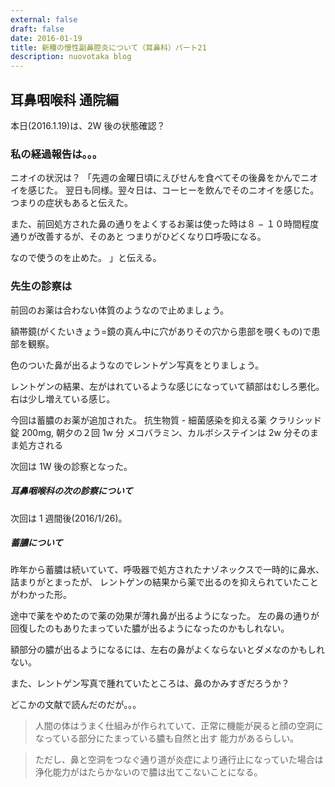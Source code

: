 ```yaml
---
external: false
draft: false
date: 2016-01-19
title: 新種の慢性副鼻腔炎について（耳鼻科）パート21
description: nuovotaka blog
---
```


## 耳鼻咽喉科 通院編

本日(2016.1.19)は、2W 後の状態確認？

### 私の経過報告は。。。

ニオイの状況は？
「先週の金曜日頃にえびせんを食べてその後鼻をかんでニオイを感じた。
翌日も同様。翌々日は、コーヒーを飲んでそのニオイを感じた。
つまりの症状もあると伝えた。

また、前回処方された鼻の通りをよくするお薬は使った時は８ − １０時間程度通りが改善するが、そのあと
つまりがひどくなり口呼吸になる。

なので使うのを止めた。
」と伝える。

### 先生の診察は

前回のお薬は合わない体質のようなので止めましょう。

額帯鏡(がくたいきょう=鏡の真ん中に穴がありその穴から患部を覗くもの)で患部を観察。

色のついた鼻が出るようなのでレントゲン写真をとりましょう。

レントゲンの結果、左がはれているような感じになっていて額部はむしろ悪化。
右は少し増えている感じ。

今回は蓄膿のお薬が追加された。
抗生物質 - 細菌感染を抑える薬 クラリシッド錠 200mg, 朝夕の２回 1w 分
メコバラミン、カルボシステインは 2w 分そのまま処方される

次回は 1W 後の診察となった。

##### 耳鼻咽喉科の次の診察について

次回は 1 週間後(2016/1/26)。

##### 蓄膿について

昨年から蓄膿は続いていて、呼吸器で処方されたナゾネックスで一時的に鼻水、詰まりがとまったが、
レントゲンの結果から薬で出るのを抑えられていたことがわかった形。

途中で薬をやめたので薬の効果が薄れ鼻が出るようになった。
左の鼻の通りが回復したのもありたまっていた膿が出るようになったのかもしれない。

額部分の膿が出るようになるには、左右の鼻がよくならないとダメなのかもしれない。

また、レントゲン写真で腫れていたところは、鼻のかみすぎだろうか？

どこかの文献で読んだのだが。。。

> 人間の体はうまく仕組みが作られていて、正常に機能が戻ると顔の空洞になっている部分にたまっている膿も自然と出す
> 能力があるらしい。

> ただし、鼻と空洞をつなぐ通り道が炎症により通行止になっていた場合は浄化能力がはたらかないので膿は出てこないことになる。
